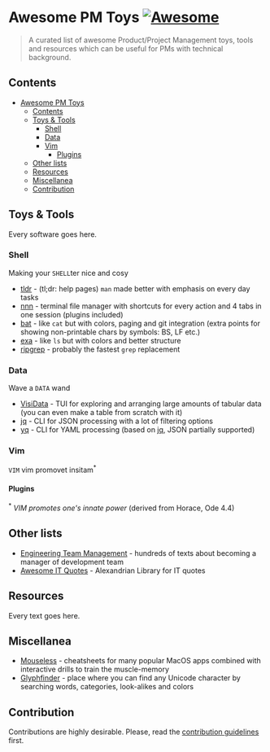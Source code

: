 # Awesome PM Toys [![Awesome](https://awesome.re/badge-flat.svg)](https://awesome.re)
> A curated list of awesome Product/Project Management toys, tools and resources which can be useful for PMs with technical background.


## Contents
- [Awesome PM Toys](#awesome-pm-toys)
  - [Contents](#contents)
  - [Toys & Tools](#toys--tools)
    - [Shell](#shell)
    - [Data](#data)
    - [Vim](#vim)
      - [Plugins](#plugins)
  - [Other lists](#other-lists)
  - [Resources](#resources)
  - [Miscellanea](#miscellanea)
  - [Contribution](#contribution)


## Toys & Tools
Every software goes here.

### Shell
Making your `SHELL`ter nice and cosy
- [tldr](https://github.com/tldr-pages/tldr) - (tl;dr: help pages) `man` made better with emphasis on every day tasks
- [nnn](https://github.com/jarun/nnn) - terminal file manager with shortcuts for every action and 4 tabs in one session (plugins included)
- [bat](https://github.com/sharkdp/bat) - like `cat` but with colors, paging and git integration (extra points for showing non-printable chars by symbols: BS, LF etc.)
- [exa](https://github.com/ogham/exa) - like `ls` but with colors and better structure
- [ripgrep](https://github.com/BurntSushi/ripgrep) - probably the fastest `grep` replacement

### Data
Wave a `DATA` wand
- [VisiData](https://github.com/saulpw/visidata) - TUI for exploring and arranging large amounts of tabular data (you can even make a table from scratch with it)
- [jq](https://github.com/stedolan/jq) - CLI for JSON processing with a lot of filtering options
- [yq](https://github.com/stedolan/jq) - CLI for YAML processing (based on [jq](https://github.com/stedolan/jq), JSON partially supported)

### Vim
`VIM` vim promovet insitam<sup>*</sup>

#### Plugins

<sup>*</sup> _VIM promotes one's innate power_ (derived from Horace, Ode 4.4)


## Other lists
- [Engineering Team Management](https://github.com/kdeldycke/awesome-engineering-team-management) - hundreds of texts about becoming a manager of development team
- [Awesome IT Quotes](https://github.com/victorlaerte/awesome-it-quotes) - Alexandrian Library for IT quotes


## Resources
Every text goes here.


## Miscellanea
- [Mouseless](https://mouseless.app) - cheatsheets for many popular MacOS apps combined with interactive drills to train the muscle-memory
- [Glyphfinder](https://www.glyphfinder.com) - place where you can find any Unicode character by searching words, categories, look-alikes and colors


## Contribution
Contributions are highly desirable. Please, read the [contribution guidelines](contributing.md) first.
